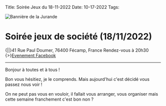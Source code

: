 Title: Soirée Jeux du 18-11-2022
Date: 10-17-2022
Tags: 

![Bannière de la Jurande](/_images/logos/_banniere_jurande.png)

# Soirée jeux de société (18/11/2022)

{||}41 Rue Paul Doumer, 76400 Fécamp, France
Rendez-vous à 20h30
{>}[Evenement Facebook](https://fb.me/e/2FvogbdUj)

---
Bonjour à toutes et à tous !

Bon vous hésitiez, je le comprends. Mais aujourd'hui c'est décidé vous passez nous voir !

On ne peut pas vous en vouloir, il fallait vous arranger, vous organiser mais cette semaine franchement c'est bon non ?